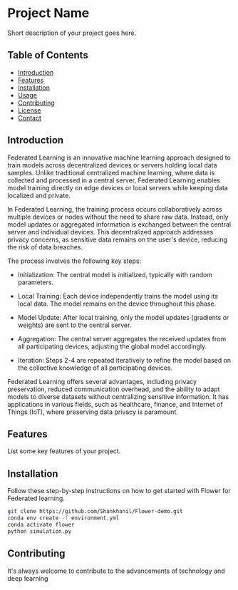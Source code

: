 # Project Name

Short description of your project goes here.

## Table of Contents

- [Introduction](#introduction)
- [Features](#features)
- [Installation](#installation)
- [Usage](#usage)
- [Contributing](#contributing)
- [License](#license)
- [Contact](#contact)

## Introduction

Federated Learning is an innovative machine learning approach designed to train models across decentralized devices or servers holding local data samples. Unlike traditional centralized machine learning, where data is collected and processed in a central server, Federated Learning enables model training directly on edge devices or local servers while keeping data localized and private.

In Federated Learning, the training process occurs collaboratively across multiple devices or nodes without the need to share raw data. Instead, only model updates or aggregated information is exchanged between the central server and individual devices. This decentralized approach addresses privacy concerns, as sensitive data remains on the user's device, reducing the risk of data breaches.

The process involves the following key steps:

* Initialization: The central model is initialized, typically with random parameters.

* Local Training: Each device independently trains the model using its local data. The model remains on the device throughout this phase.

* Model Update: After local training, only the model updates (gradients or weights) are sent to the central server.

* Aggregation: The central server aggregates the received updates from all participating devices, adjusting the global model accordingly.

* Iteration: Steps 2-4 are repeated iteratively to refine the model based on the collective knowledge of all participating devices.

Federated Learning offers several advantages, including privacy preservation, reduced communication overhead, and the ability to adapt models to diverse datasets without centralizing sensitive information. It has applications in various fields, such as healthcare, finance, and Internet of Things (IoT), where preserving data privacy is paramount.
              

## Features

List some key features of your project.

## Installation

Follow these step-by-step instructions on how to get started with Flower for Federated learning.

```bash
git clone https://github.com/Shankhanil/Flower-demo.git
conda env create -f environment.yml
conda activate flower
python simulation.py
```

## Contributing
It's always welcome to contribute to the advancements of technology and deep learning
